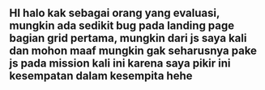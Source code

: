 <h2>HI halo kak sebagai orang yang evaluasi, mungkin ada sedikit bug pada landing page bagian grid pertama, mungkin dari js saya kali dan mohon maaf mungkin gak seharusnya pake js pada mission kali ini karena saya pikir ini kesempatan dalam kesempita hehe</h2>
